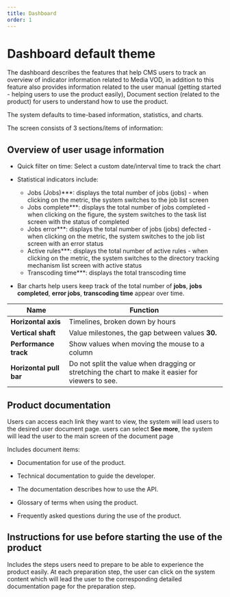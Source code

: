 ```yaml
---
title: Dashboard
order: 1
---
```


# Dashboard default theme

The dashboard describes the features that help CMS users to track an overview of indicator information related to Media VOD, in addition to this feature also provides information related to the user manual (getting started - helping users to use the product easily),  Document section (related to the product) for users to understand how to use the product.

The system defaults to time-based information, statistics, and charts.

The screen consists of 3 sections/items of information:

## Overview of user usage information

- Quick filter on time: Select a custom date/interval time to track the chart

- Statistical indicators include:

  - Jobs (Jobs)\*\*\*: displays the total number of jobs (jobs) - when clicking on the metric, the system switches to the job list screen
  - Jobs complete\*\*\*: displays the total number of jobs completed - when clicking on the figure, the system switches to the task list screen with the status of completed
  - Jobs error\*\*\*: displays the total number of jobs (jobs) defected - when clicking on the metric, the system switches to the job list screen with an error status
  - Active rules\*\*\*: displays the total number of active rules - when clicking on the metric, the system switches to the directory tracking mechanism list screen with active status
  - Transcoding time\*\*\*: displays the total transcoding time

- Bar charts help users keep track of the total number of **jobs**, **jobs completed**, **error jobs**, **transcoding time** appear over time.

| Name                    | Function                                                                                           |
| ----------------------- | -------------------------------------------------------------------------------------------------- |
| **Horizontal axis**     | Timelines, broken down by hours                                                                    |
| **Vertical shaft**      | Value milestones, the gap between values **30.**                                                   |
| **Performance track**   | Show values when moving the mouse to a column                                                      |
| **Horizontal pull bar** | Do not split the value when dragging or stretching the chart to make it easier for viewers to see. |

## Product documentation

Users can access each link they want to view, the system will lead users to the desired user document page. users can select **See more**, the system will lead the user to the main screen of the document page

Includes document items:

- Documentation for use of the product.

- Technical documentation to guide the developer.

- The documentation describes how to use the API.

- Glossary of terms when using the product.

- Frequently asked questions during the use of the product.

## Instructions for use before starting the use of the product

Includes the steps users need to prepare to be able to experience the product easily. At each preparation step, the user can click on the system content which will lead the user to the corresponding detailed documentation page for the preparation step.
